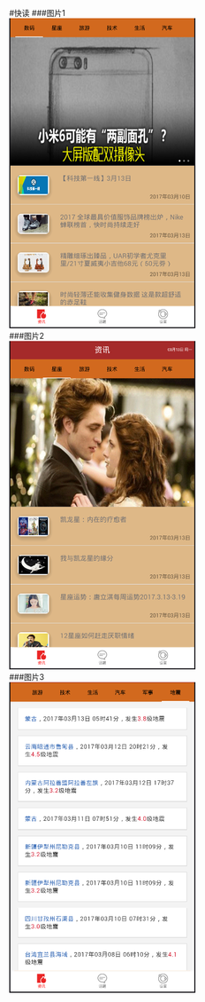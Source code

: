 #快读
###图片1<br>
![image](https://github.com/jsonhui/images/blob/master/1.png)<br>
###图片2<br>
![image](https://github.com/jsonhui/images/blob/master/2.png)<br>
###图片3<br>
![image](https://github.com/jsonhui/images/blob/master/3.png)<br>
                   

